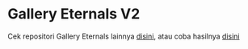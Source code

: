 # Gallery Eternals V2

Cek repositori Gallery Eternals lainnya [disini](https://github.com/ukasyaaah/Gallery-Eternals), atau coba hasilnya  [disini](https://ukasyaaah.github.io/Gallery-Eternals/)

